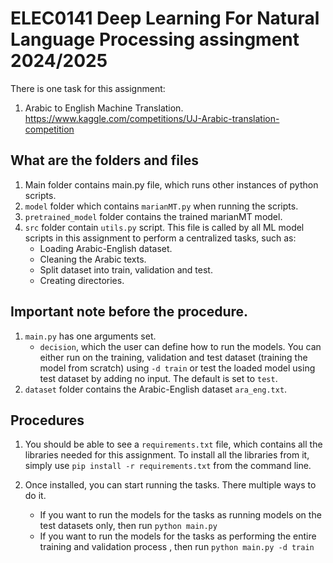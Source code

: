 # ELEC0141 Deep Learning For Natural Language Processing assingment 2024/2025

There is one task for this assignment:
1. Arabic to English Machine Translation.
https://www.kaggle.com/competitions/UJ-Arabic-translation-competition

## What are the folders and files
1. Main folder contains main.py file, which runs other instances of python scripts.
2. `model` folder which contains `marianMT.py` when running the scripts.
3. `pretrained_model` folder contains the trained marianMT model.
4. `src` folder contain `utils.py` script. This file is called by all ML model scripts in this assignment to perform a centralized tasks, such as: 
   - Loading Arabic-English dataset.
   - Cleaning the Arabic texts.
   - Split dataset into train, validation and test.
   - Creating directories.

## Important note before the procedure.
1. `main.py` has one arguments set.
   - `decision`, which the user can define how to run the models. You can either run on the training, validation and test dataset (training the model from scratch) using `-d train` or test the loaded model using test dataset by adding no input. The default is set to `test`.
2. `dataset` folder contains the Arabic-English dataset `ara_eng.txt`.

  
## Procedures

1. You should be able to see a `requirements.txt` file, which contains all the libraries needed for this assignment. To install all the libraries from it, simply use `pip install -r requirements.txt` from the command line.

2. Once installed, you can start running the tasks. There multiple ways to do it.
    - If you want to run the models for the tasks as running models on the test datasets only, then run `python main.py`
    - If you want to run the models for the tasks as performing the entire training and validation process , then run `python main.py -d train`